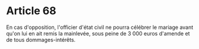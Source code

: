 # Article 68

En cas d'opposition, l'officier d'état civil ne pourra célébrer le mariage avant qu'on lui en ait remis la mainlevée, sous peine de 3 000 euros d'amende et de tous dommages-intérêts.
